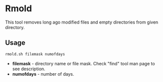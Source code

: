 # Rmold

This tool removes long ago modified files and empty directories from given directory.

## Usage

```sh
rmold.sh filemask numofdays
```

* **filemask** - directory name or file mask. Check "find" tool man page to see description.
* **numofdays** - number of days.
